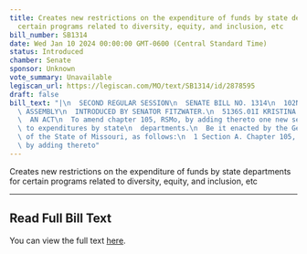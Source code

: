 ```yaml
---
title: Creates new restrictions on the expenditure of funds by state departments for
  certain programs related to diversity, equity, and inclusion, etc
bill_number: SB1314
date: Wed Jan 10 2024 00:00:00 GMT-0600 (Central Standard Time)
status: Introduced
chamber: Senate
sponsor: Unknown
vote_summary: Unavailable
legiscan_url: https://legiscan.com/MO/text/SB1314/id/2878595
draft: false
bill_text: "|\n  SECOND REGULAR SESSION\n  SENATE BILL NO. 1314\n  102ND GENERA L\
  \ ASSEMBLY\n  INTRODUCED BY SENATOR FITZWATER.\n  5136S.01I KRISTINA MARTIN, Secretary\n\
  \  AN ACT\n  To amend chapter 105, RSMo, by adding thereto one new section relating\
  \ to expenditures by state\n  departments.\n  Be it enacted by the General Assembly\
  \ of the State of Missouri, as follows:\n  1 Section A. Chapter 105, RSMo, is amended\
  \ by adding thereto"
---
```

Creates new restrictions on the expenditure of funds by state departments for certain programs related to diversity, equity, and inclusion, etc

---

## Read Full Bill Text

You can view the full text [here](https://legiscan.com/MO/text/SB1314/id/2878595).
